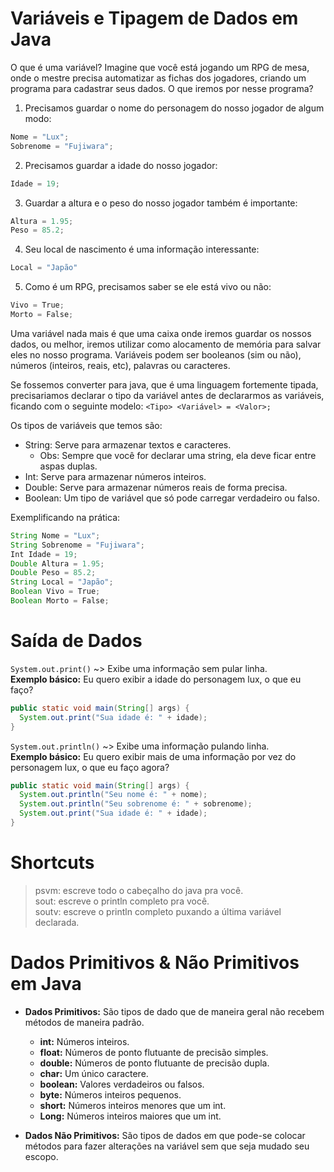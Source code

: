 # Variáveis e Tipagem de Dados em Java

O que é uma variável? Imagine que você está jogando um  RPG de mesa, onde o mestre precisa automatizar as fichas dos jogadores, criando um programa para cadastrar seus dados. O que iremos por nesse programa?

1. Precisamos guardar o nome do personagem do nosso jogador de algum modo:
```java
Nome = "Lux";
Sobrenome = "Fujiwara";
```
2. Precisamos guardar a idade do nosso jogador:
```java
Idade = 19;
```
3. Guardar a altura e o peso do nosso jogador também é importante:
```java
Altura = 1.95;
Peso = 85.2;
```
4. Seu local de nascimento é uma informação interessante:
```java
Local = "Japão"
```
5. Como é um RPG, precisamos saber se ele está vivo ou não:
```java
Vivo = True;
Morto = False;
```

Uma variável nada mais é que uma caixa onde iremos guardar os nossos dados, ou melhor, iremos utilizar como alocamento de memória para salvar eles no nosso programa. Variáveis podem ser booleanos (sim ou não), números (inteiros, reais, etc), palavras ou caracteres.

Se fossemos converter para java, que é uma linguagem fortemente tipada, precisariamos declarar o tipo da variável antes de declararmos as variáveis, ficando com o seguinte modelo: `<Tipo> <Variável> = <Valor>;`

Os tipos de variáveis que temos são:
- String: Serve para armazenar textos e caracteres.
  - Obs: Sempre que você for declarar uma string, ela deve ficar entre aspas duplas.
- Int: Serve para armazenar números inteiros.
- Double: Serve para armazenar números reais de forma precisa.
- Boolean: Um tipo de variável que só pode carregar verdadeiro ou falso.

Exemplificando na prática:
```java
String Nome = "Lux";
String Sobrenome = "Fujiwara";
Int Idade = 19;
Double Altura = 1.95;
Double Peso = 85.2;
String Local = "Japão";
Boolean Vivo = True;
Boolean Morto = False;
```

# Saída de Dados

`System.out.print()` ~> Exibe uma informação sem pular linha. <br>
**Exemplo básico:** Eu quero exibir a idade do personagem lux, o  que eu faço?
```java
public static void main(String[] args) {
  System.out.print("Sua idade é: " + idade);
}
```

`System.out.println()` ~> Exibe uma informação pulando linha. <br>
**Exemplo básico:** Eu quero exibir mais de uma informação por vez do personagem lux, o que eu faço agora?
```java
public static void main(String[] args) {
  System.out.println("Seu nome é: " + nome);
  System.out.println("Seu sobrenome é: " + sobrenome);
  System.out.print("Sua idade é: " + idade);
}
```

# Shortcuts

> psvm: escreve todo o cabeçalho do java pra você. <br>
> sout: escreve o println completo pra você.  <br>
> soutv: escreve o println completo puxando a última variável declarada.

# Dados Primitivos & Não Primitivos em Java

- **Dados Primitivos:** São tipos de dado que de maneira geral não recebem métodos de maneira padrão.
  - **int:** Números inteiros.
  - **float:** Números de ponto flutuante de precisão simples.
  - **double:** Números de ponto flutuante de precisão dupla.
  - **char:** Um único caractere.
  - **boolean:** Valores verdadeiros ou falsos.
  - **byte:** Números inteiros pequenos.
  - **short:** Números inteiros menores que um int.
  - **Long:** Números inteiros maiores que um int.

- **Dados Não Primitivos:** São tipos de dados em que pode-se colocar métodos para fazer alterações na variável sem que seja mudado seu escopo.